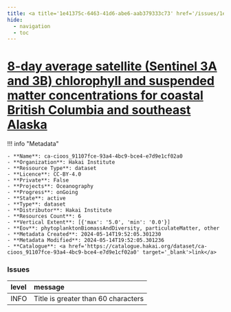 ```yaml
---
title: <a title='1e41375c-6463-41d6-abe6-aab379333c73' href='/issues/1e41375c-6463-41d6-abe6-aab379333c73/' target='_blank'>8-day average satellite (Sentinel 3A and 3B) chlorophyll and suspended matter concentrations for coastal British Columbia and southeast Alaska</a>
hide:
  - navigation
  - toc
---
```


# <a title='1e41375c-6463-41d6-abe6-aab379333c73' href='/issues/1e41375c-6463-41d6-abe6-aab379333c73/' target='_blank'>8-day average satellite (Sentinel 3A and 3B) chlorophyll and suspended matter concentrations for coastal British Columbia and southeast Alaska</a>

<div id='map'></div>

!!! info "Metadata"
    
    - **Name**: ca-cioos_91107fce-93a4-4bc9-bce4-e7d9e1cf02a0 
    - **Organization**: Hakai Institute 
    - **Ressource Type**: dataset 
    - **Licence**: CC-BY-4.0 
    - **Private**: False 
    - **Projects**: Oceanography 
    - **Progress**: onGoing 
    - **State**: active 
    - **Type**: dataset 
    - **Distributor**: Hakai Institute 
    - **Resources Count**: 6 
    - **Vertical Extent**: [{'max': '5.0', 'min': '0.0'}] 
    - **Eov**: phytoplanktonBiomassAndDiversity, particulateMatter, other 
    - **Metadata Created**: 2024-05-14T19:52:05.301230 
    - **Metadata Modified**: 2024-05-14T19:52:05.301236 
    - **Catalogue**: <a href='https://catalogue.hakai.org/dataset/ca-cioos_91107fce-93a4-4bc9-bce4-e7d9e1cf02a0' target='_blank'>link</a> 

### Issues

| level   | message                             |
|:--------|:------------------------------------|
| INFO    | Title is greater than 60 characters |

<script>
   document.addEventListener("DOMContentLoaded", function() {
    var map = L.map('map').setView([51.505, -125.09], 5);
    L.tileLayer('https://tile.openstreetmap.org/{z}/{x}/{y}.png', {
        maxZoom: 19,
        attribution: '&copy; <a href="http://www.openstreetmap.org/copyright">OpenStreetMap</a>'
    }).addTo(map);
    var geojsonFeature = {
        "type": "Feature",
        "properties": {
            "name" : "<a title='1e41375c-6463-41d6-abe6-aab379333c73' href='/issues/1e41375c-6463-41d6-abe6-aab379333c73/' target='_blank'>8-day average satellite (Sentinel 3A and 3B) chlorophyll and suspended matter concentrations for coastal British Columbia and southeast Alaska</a>"
        },
        "geometry": {'type': 'Polygon', 'coordinates': [[[-139.0, 47.0], [-121.5, 47.0], [-121.5, 59.5], [-139.0, 59.5], [-139.0, 47.0]]]}
    }
    L.geoJSON(geojsonFeature).addTo(map);
   })
</script>